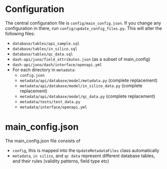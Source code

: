 # Configuration
The central configuration file is `config/main_config.json`. If you change any
configuration in there, run `config/update_config_files.py`. This will alter the following files:
- `database/tables/api_sample.sql`
- `database/tables/in_silico.sql`
- `database/tables/qc_data.sql`
- `dash-api/juno/field_attributes.json` (as a subset of main_config)
- `dash-api/juno/dash/interface/openapi.yml`
- For each directory in `metadata`:
  - `config.json`
  - `metadata/api/database/model/metadata.py` (complete replacement)
  - `metadata/api/database/model/in_silico_data.py` (complete replacement)
  - `metadata/api/database/model/qc_data.py` (complete replacement)
  - `metadata/tests/test_data.py`
  - `metadata/interface/openapi.yml`

# main_config.json
The main_config.json file consists of
- `config`, this is mapped into the `UpdateMetadataFiles` class automatically
- `metadata`, `in silico`, and `qc data` represent different database tables, and their rules (validity patterns, field type etc)